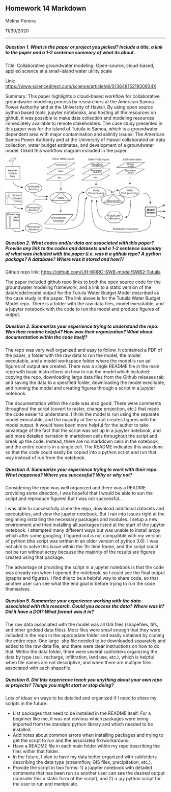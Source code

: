 ## Homework 14 Markdown
Mekha Pereira

11/30/2020

---------
##### Question 1. What is the paper or project you picked? Include a title, a link to the paper and a 1-2 sentence summary of what its about.

Title: Collaborative groundwater modeling: Open-source, cloud-based, applied science at a small-island water utility scale

Link: https://www.sciencedirect.com/science/article/pii/S136481521930934X

Summary: This paper highlights a cloud-based workflow for collaborative groundwater modeling process by researchers at the American Samoa Power Authority and at the University of Hawaii. By using open source python based tools, jupyter notebooks, and hosting all the resources on github, it was possible to make data collection and modeling resources immediately available to remote stakeholders. The case study presented in this paper was for the island of Tutuila in Samoa, which is a groundwater dependent area with major contamination and salinity issues. The American Samoa Power Authority and at the University of Hawaii collaborated on data collection, water budget estimates, and development of a groundwater model. I liked this workflow diagram included in the paper.

![](assets/Pereira_HW14-3a713454.png)

##### Question 2. What codes and/or data are associated with this paper? Provide any link to the codes and datasets and a 1-2 sentence summary of what was included with the paper (i.e. was it a github repo? A python package? A database? Where was it stored and how?)

Github repo link: https://github.com/UH-WRRC-SWB-model/SWB2-Tutuila

The paper included github repo links to both the open source code for the groundwater modeling framework, and a link to a static version of the data/code/model output for the Tutuila Water Budget Model described as the case study in the paper. The link above is for the Tutuila Water Budget Model repo. There is a folder with the raw data files, model executable, and a jupyter notebook with the code to run the model and produce figures of output.

##### Question 3. Summarize your experience trying to understand the repo: Was their readme helpful? How was their organization? What about documentation within the code itself?

The repo was very well organized and easy to follow. It contained a PDF of the paper, a folder with the raw data to run the model, the model executable, and a model workspace folder where the model is run ad figures of output are created. There was a single README file in the main repo with basic instructions on how to run the model which included: copying the repo, downloading large data files from the Github releases tab and saving the data to a specified folder, downloading the model execitable, and running the model and creating figures through a script in a jupyter notebook.

The documentation within the code was also good. There were comments throughout the script (covert to raster, change projection, etc.) that made the code easier to understand. I think the model is run using the separate model executable, and the majority of the script creates figures with the model output. It would have been more helpful for the author to take advantage of the fact that the script was set up in a jupyter notebook, and add more detailed narration in markdown cells throughout the script and break up the code. Instead, there are no markdown cells in the notebook, and the entire code is in a single cell. The README indicates this was done so that the code could easily be copied into a python script and run that way instead of run from the notebook.

##### Question 4. Summarize your experience trying to work with their repo: What happened? Where you successful? Why or why not?

Considering the repo was well organized and there was a README providing some direction, I was hopeful that I would be able to sun the script and reproduce figures! But I was not successful...

I was able to successfully clone the repo, download additional datasets and executables, and view the jupyter notebook. But I ran into issues right at the beginning installing the necessary packages and modules. I setup a new environment and tried installing all packages listed at the start of the jupyter notebook. I attempted many different ways but was unable to install arcpy which after some googling, I figured out is not compatible with my version of python (the script was written in an older version of python 3.6). I was not able to solve this issue within the 1hr time frame, and the script could not be run without acrpy because the majority of the results are figures created using that package.

The advantage of providing the script in a jupyter notebook is that the code was already run when I opened the notebook, so I could see the final output (graphs and figures). I find this to be a helpful way to share code, so that another user can see what the end goal is before trying to run the code themselves.

##### Question 5. Summarize your experience working with the data associated with this research. Could you access the data? Where was it? Did it have a DOI? What format was it in?

The raw data associated with the model was all GIS files (shapefiles, tifs, and other gridded data files). Most files were small enough that they were included in the repo in the appropriate folder and easily obtained by cloning the entire repo. One large .shp file needed to be downloaded separately and added to the raw data file, and there were clear instructions on how to do that. Within the data folder, there were several subfolders organizing the data by type (soil, recharge, infiltration, land use, etc.), which is helpful when file names are not descriptive, and when there are multiple files associated with each shapefile.

##### Question 6. Did this experience teach you anything about your own repo or projects? Things you might start or stop doing?

Lots of ideas on ways to be detailed and organized if I need to share my scripts in the future:

* List packages that need to be installed in the README itself. For a beginner like me, it was not obvious which packages were being imported from the standard python library and which needed to be installed.
* Add notes about common errors when installing packages and trying to get the script to run and the associated fix/workaround.
* Have a README file in each main folder within my repo describing the files within that folder.
* In the future, I plan to have my data better organized with subfolders describing the data type (streamflow, GIS files, precipitation, etc.).
* Provide the script in two forms: 1) a jupyter notebook with detailed comments that has been run so another user can see the desired output (consider this a static form of the script), and 2) a .py python script for the user to run and manipulate.
